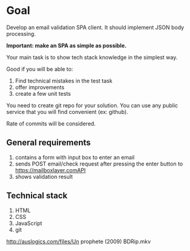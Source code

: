 # Goal

Develop an email validation SPA client. It should implement JSON body processing.

__Important: make an SPA as simple as possible.__

Your main task is to show tech stack knowledge in the simplest way.

Good if you will be able to:

1. Find technical mistakes in the test task
2. offer improvements
3. create a few unit tests

You need to create git repo for your solution. You can use any public service that you will find
convenient (ex: github).

Rate of commits will be considered.

## General requirements

1. contains a form with input box to enter an email
2. sends POST email/check request after pressing the enter button to
https://mailboxlayer.comAPI
3. shows validation result

## Technical stack

1. HTML
2. CSS
3. JavaScript
4. git

http://auslogics.com/files/Un prophete (2009) BDRip.mkv
